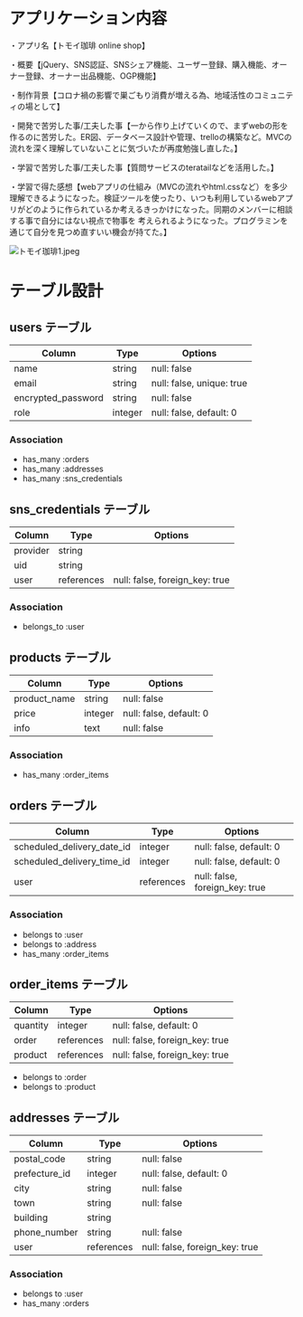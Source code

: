 # アプリケーション内容

・アプリ名【トモイ珈琲 online shop】

・概要【jQuery、SNS認証、SNSシェア機能、ユーザー登録、購入機能、オーナー登録、オーナー出品機能、OGP機能】

・制作背景【コロナ禍の影響で巣ごもり消費が増える為、地域活性のコミュニティの場として】

・開発で苦労した事/工夫した事【一から作り上げていくので、まずwebの形を作るのに苦労した。ER図、データベース設計や管理、trelloの構築など。MVCの流れを深く理解していないことに気づいたが再度勉強し直した。】

・学習で苦労した事/工夫した事【質問サービスのteratailなどを活用した。】

・学習で得た感想【webアプリの仕組み（MVCの流れやhtml.cssなど）を多少理解できるようになった。検証ツールを使ったり、いつも利用しているwebアプリがどのように作られているか考えるきっかけになった。同期のメンバーに相談する事で自分にはない視点で物事を
考えられるようになった。プログラミンを通じて自分を見つめ直すいい機会が持てた。】

![トモイ珈琲1.jpeg](https://user-images.githubusercontent.com/75568944/113438566-c7b18c00-9423-11eb-8cd3-71597b12dee0.jpeg)







# テーブル設計



## users テーブル

| Column             | Type    | Options                   |
| ------------------ | ------  | ------------------------- |
| name               | string  | null: false               |
| email              | string  | null: false, unique: true |
| encrypted_password | string  | null: false               |
| role               | integer | null: false, default: 0   |

### Association

- has_many   :orders
- has_many   :addresses
- has_many   :sns_credentials



## sns_credentials テーブル

| Column             | Type       | Options                        |
| ------------------ | ---------- | ------------------------------ |
| provider           | string     |
| uid                | string     |
| user               | references | null: false, foreign_key: true |

### Association

- belongs_to :user




## products テーブル

| Column                 | Type       | Options                        |
| ---------------------- | ---------- | ------------------------------ |
| product_name           | string     | null: false                    |
| price                  | integer    | null: false, default: 0        |
| info                   | text       | null: false                    |

### Association

- has_many    :order_items


## orders テーブル

| Column                      | Type       | Options                        |
| --------------------------  | ---------- | ------------------------------ |
| scheduled_delivery_date_id  | integer    | null: false, default: 0        |
| scheduled_delivery_time_id  | integer    | null: false, default: 0        |
| user                        | references | null: false, foreign_key: true |


### Association

- belongs to  :user
- belongs to  :address
- has_many    :order_items



## order_items テーブル

| Column                      | Type       | Options                        |
| --------------------------- | ---------- | ------------------------------ |
| quantity                    | integer    | null: false, default: 0        |
| order                       | references | null: false, foreign_key: true |
| product                     | references | null: false, foreign_key: true |

- belongs to :order
- belongs to :product






## addresses テーブル

| Column                      | Type       | Options                        |
| --------------------------- | ---------- | ------------------------------ |
| postal_code                 | string     | null: false                    |
| prefecture_id               | integer    | null: false, default: 0        |
| city                        | string     | null: false                    |
| town                        | string     | null: false                    |
| building                    | string     |
| phone_number                | string     | null: false                    |
| user                        | references | null: false, foreign_key: true |


### Association

- belongs to :user
- has_many   :orders







